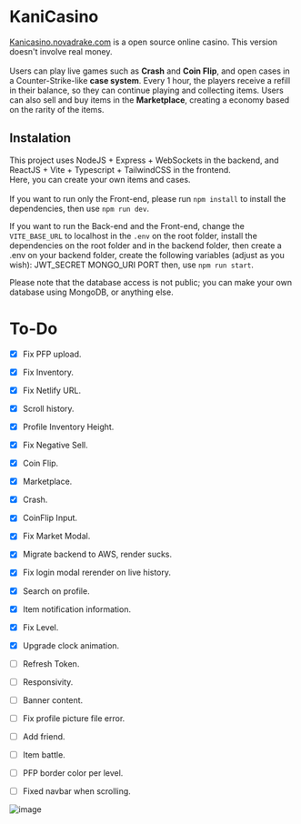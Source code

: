 # KaniCasino
<a href="https://kanicasino.novadrake.com" target="_blank" rel="noreferrer">Kanicasino.novadrake.com</a> is a open source online casino. This version doesn't involve real money. <br/><br/>
Users can play live games such as <b>Crash</b> and <b>Coin Flip</b>, and open cases in a Counter-Strike-like <b>case system</b>. Every 1 hour, the players receive a refill in their balance, so they can continue playing and collecting items. Users can also sell and buy items in the <b>Marketplace</b>, creating a economy based on the rarity of the items.

## Instalation ##
This project uses NodeJS + Express + WebSockets in the backend, and ReactJS + Vite + Typescript + TailwindCSS in the frontend. <br/>Here, you can create your own items and cases.<br/><br/>
If you want to run only the Front-end, please run `npm install` to install the dependencies, then use `npm run dev`.


If you want to run the Back-end and the Front-end, change the `VITE_BASE_URL` to localhost in the `.env` on the root folder, install the dependencies on the root folder and in the backend folder, then create a .env on your backend folder, create the following variables (adjust as you wish):
JWT_SECRET
MONGO_URI
PORT
then, use `npm run start`.

Please note that the database access is not public; you can make your own database using MongoDB, or anything else. 

# To-Do
- [x] Fix PFP upload.
- [x] Fix Inventory.
- [x] Fix Netlify URL.
- [x] Scroll history.
- [x] Profile Inventory Height.
- [x] Fix Negative Sell.
- [x] Coin Flip.
- [x] Marketplace.
- [x] Crash.
- [x] CoinFlip Input.
- [X] Fix Market Modal.
- [x] Migrate backend to AWS, render sucks.
- [x] Fix login modal rerender on live history.
- [x] Search on profile.
- [x] Item notification information.
- [x] Fix Level.
- [x] Upgrade clock animation.
- [ ] Refresh Token.
- [ ] Responsivity.
- [ ] Banner content.
- [ ] Fix profile picture file error.
- [ ] Add friend.
- [ ] Item battle.
- [ ] PFP border color per level.
- [ ] Fixed navbar when scrolling.



![image](https://github.com/NovaDrake76/KaniCasino/assets/65428910/b7e025e1-25ad-46b6-a7d8-ace72d5804e2)

